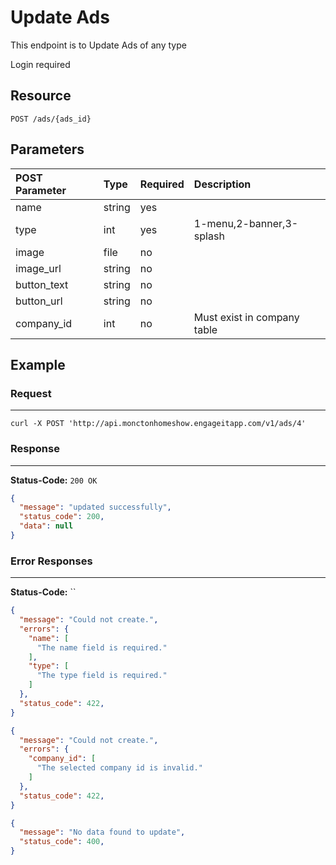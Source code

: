 # Update Ads

This endpoint is to Update Ads of any type

Login required

## Resource

```
POST /ads/{ads_id}
```

## Parameters

POST Parameter | Type | Required | Description
:------------ | :--- | :------- | :----------
name      | string  | yes      |
type      | int  | yes      | 1-menu,2-banner,3-splash
image      | file  | no      |
image_url      | string  | no      |
button_text      | string  | no      |
button_url      | string  | no      |
company_id      | int  | no      | Must exist in company table

## Example

### Request

--------------------------------------------------------------------------------

```curl
curl -X POST 'http://api.monctonhomeshow.engageitapp.com/v1/ads/4'
```

### Response

--------------------------------------------------------------------------------
**Status-Code:** `200 OK`

```json
{
  "message": "updated successfully",
  "status_code": 200,
  "data": null
}
```

### Error Responses

--------------------------------------------------------------------------------

**Status-Code:** ``
```json
{
  "message": "Could not create.",
  "errors": {
    "name": [
      "The name field is required."
    ],
    "type": [
      "The type field is required."
    ]
  },
  "status_code": 422,
}
```

```json
{
  "message": "Could not create.",
  "errors": {
    "company_id": [
      "The selected company id is invalid."
    ]
  },
  "status_code": 422,
}
```

```json
{
  "message": "No data found to update",
  "status_code": 400,
}
```
